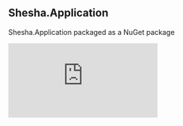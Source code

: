 ﻿## Shesha.Application  

Shesha.Application packaged as a NuGet package  


[![NuGet version (Shesha.Application)](https://img.shields.io/nuget/v/Shesha.Application?style=flat-square)](https://www.nuget.org/packages/Shesha.Application/)
